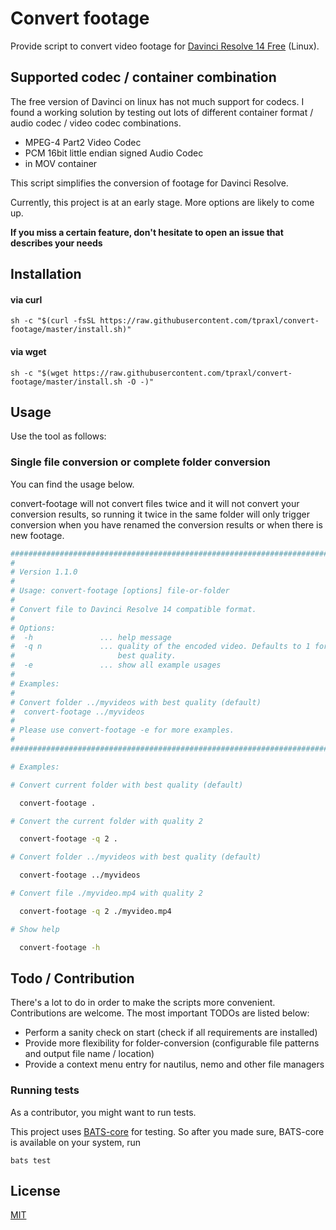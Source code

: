 # Convert footage

[davinci]: https://www.blackmagicdesign.com/products/davinciresolve
[mit]: http://opensource.org/licenses/MIT
[script]: https://raw.githubusercontent.com/tpraxl/convert-footage/master/convert-footage
[bats]: https://github.com/bats-core/bats-core
[bats-issue]: https://github.com/bats-core/bats-core/pull/55

Provide script to convert video footage for [Davinci Resolve 14 Free][davinci] (Linux).

## Supported codec / container combination

The free version of Davinci on linux has not much support for codecs. I found a working solution by testing out lots of different container
format / audio codec / video codec combinations.

* MPEG-4 Part2 Video Codec
* PCM 16bit little endian signed Audio Codec
* in MOV container

This script simplifies the conversion of footage for Davinci Resolve.

Currently, this project is at an early stage. More options are likely to come up.

**If you miss a certain feature, don't hesitate to open an issue that describes your needs**

## Installation

#### via curl

```shell
sh -c "$(curl -fsSL https://raw.githubusercontent.com/tpraxl/convert-footage/master/install.sh)"
```
#### via wget

```shell
sh -c "$(wget https://raw.githubusercontent.com/tpraxl/convert-footage/master/install.sh -O -)"
```


## Usage

Use the tool as follows:

### Single file conversion or complete folder conversion

You can find the usage below.

convert-footage will not convert files twice and it will not convert your conversion results, so running it twice in the same folder will only trigger conversion when you have renamed the conversion results or when there is new footage.

```bash
############################################################################
#
# Version 1.1.0
#
# Usage: convert-footage [options] file-or-folder
#
# Convert file to Davinci Resolve 14 compatible format.
#
# Options:
#  -h               ... help message
#  -q n             ... quality of the encoded video. Defaults to 1 for
#                       best quality.
#  -e               ... show all example usages
#
# Examples:
#
# Convert folder ../myvideos with best quality (default)
#  convert-footage ../myvideos
#
# Please use convert-footage -e for more examples.
#
############################################################################

# Examples:

# Convert current folder with best quality (default)

  convert-footage .

# Convert the current folder with quality 2

  convert-footage -q 2 .

# Convert folder ../myvideos with best quality (default)

  convert-footage ../myvideos

# Convert file ./myvideo.mp4 with quality 2

  convert-footage -q 2 ./myvideo.mp4

# Show help

  convert-footage -h
```

## Todo / Contribution

There's a lot to do in order to make the scripts more convenient. Contributions are welcome. The most important TODOs are listed below:

* Perform a sanity check on start (check if all requirements are installed)
* Provide more flexibility for folder-conversion (configurable file patterns and output file name / location)
* Provide a context menu entry for nautilus, nemo and other file managers

### Running tests

As a contributor, you might want to run tests.

This project uses [BATS-core][bats] for testing. So after you made sure, BATS-core is available on your system, run

```
bats test
```

## License

[MIT][mit]

